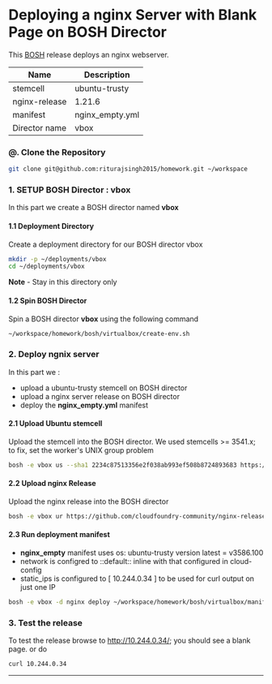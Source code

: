 # Deploying a nginx Server with Blank Page on BOSH Director

This [BOSH](https://bosh.io/) release deploys an nginx webserver.

| Name | Description          |
| ------------- | ----------- |
| stemcell      | ubuntu-trusty|
| nginx-release     | 1.21.6|
| manifest      | nginx_empty.yml|
| Director name      | vbox|


### @. Clone the Repository

```bash
git clone git@github.com:riturajsingh2015/homework.git ~/workspace
```

### 1. SETUP BOSH Director : vbox 
In this part we create a BOSH director named **vbox**

#### 1.1 Deployment Directory
Create a deployment directory for our BOSH director vbox

```bash
mkdir -p ~/deployments/vbox
cd ~/deployments/vbox
```
**Note** - Stay in this directory only 

#### 1.2 Spin BOSH Director

Spin a BOSH director **vbox** using the following command

```bash
~/workspace/homework/bosh/virtualbox/create-env.sh
```

### 2. Deploy ngnix server  
In this part we :
- upload a ubuntu-trusty stemcell on BOSH director
- upload a nginx server release on BOSH director
- deploy the **nginx_empty.yml** manifest


#### 2.1 Upload Ubuntu stemcell
Upload the stemcell into the BOSH director.
We used stemcells >= 3541.x; to fix, set the worker's UNIX group problem

```bash
bosh -e vbox us --sha1 2234c87513356e2f038ab993ef508b8724893683 https://bosh.io/d/stemcells/bosh-warden-boshlite-ubuntu-trusty-go_agent?v=3586.100
```

#### 2.2 Upload nginx Release
Upload the nginx release into the BOSH director

```bash
bosh -e vbox ur https://github.com/cloudfoundry-community/nginx-release/releases/download/1.21.6/nginx-release-1.21.6.tgz
```

#### 2.3 Run deployment manifest
- **nginx_empty** manifest uses os: ubuntu-trusty version latest = v3586.100
- network is configred to ::default:: inline with that configured in cloud-config
- static_ips is configured to [ 10.244.0.34 ] to be used for curl output on just one IP 

```bash
bosh -e vbox -d nginx deploy ~/workspace/homework/bosh/virtualbox/manifests/nginx_empty.yml
```

### 3. Test the release
To test the release browse to <http://10.244.0.34/>; you should see a blank page.
or do
```bash
curl 10.244.0.34
```
________________________________________________________________________________

